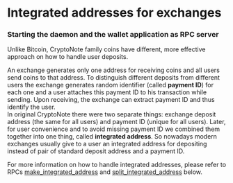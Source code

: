 # Integrated addresses for exchanges

### Starting the daemon and the wallet application as RPC server

Unlike Bitcoin, CryptoNote family coins have different, more effective approach on how to handle user deposits.

An exchange generates only one address for receiving coins and all users send coins to that address. To distinguish different deposits from different users the exchange generates random identifier (called **payment ID**) for each one and a user attaches this payment ID to his transaction while sending. Upon receiving, the exchange can extract payment ID and thus identify the user.<br/>
In original CryptoNote there were two separate things: exchange deposit address (the same for all users) and payment ID (unique for all users). Later, for user convenience and to avoid missing payment ID we combined them together into one thing, called **integrated address**. So nowadays modern exchanges usually give to a user an integrated address for depositing instead of pair of standard deposit address and a payment ID.

For more information on how to handle integrated addresses, please refer to RPCs [make_integrated_address](https://docs.zano.org/reference/make_integrated_address-1) and [split_integrated_address](https://docs.zano.org/reference/split_integrated_address-1) below.